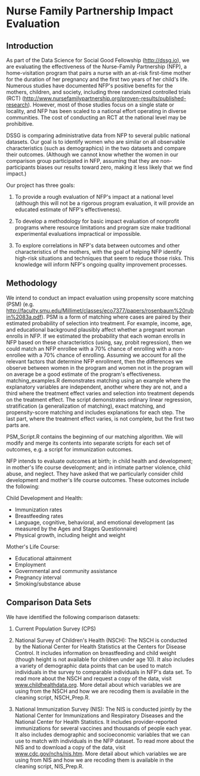 # Nurse Family Partnership Impact Evaluation
 
## Introduction
 
As part of the Data Science for Social Good Fellowship (http://dssg.io), we are evaluating the effectiveness of the Nurse-Family Partnership (NFP), a home-visitation program that pairs a nurse with an at-risk first-time mother for the duration of her pregnancy and the first two years of her child's life.  Numerous studies have documented NFP's positive benefits for the mothers, children, and society, including three randomized controlled trials (RCT) (http://www.nursefamilypartnership.org/proven-results/published-research).  However, most of those studies focus on a single state or locality, and NFP has been scaled to a national effort operating in diverse communities.  The cost of conducting an RCT at the national level may be prohibitive.

DSSG is comparing administrative data from NFP to several public national datasets.  Our goal is to identify women who are similar on all 
observable characteristics (such as demographics) in the two datasets and compare their outcomes.  (Although we cannot know whether the women in our comparison group participated in NFP, assuming that they are non-participants biases our results toward zero, making it less likely that we find impact.)

Our project has three goals:

1) To provide a rough evaluation of NFP's impact at a national level (although this will not be a rigorous program evaluation, it will provide
an educated estimate of NFP's effectiveness).

2) To develop a methodology for basic impact evaluation of nonprofit programs where resource limitations and program size make traditional experimental evaluations impractical or impossible.

3) To explore correlations in NFP's data between outcomes and other characteristics of the mothers, with the goal of helping NFP identify high-risk situations and techniques that seem to reduce those risks.  This knowledge will inform NFP's ongoing quality improvement processes.


## Methodology

We intend to conduct an impact evaluation using propensity score matching (PSM) (e.g. http://faculty.smu.edu/Millimet/classes/eco7377/papers/rosenbaum%20rubin%2083a.pdf).  PSM is a form of matching where cases are paired by their estimated probability of selection into treatment.  For example, income, age, and educational background plausibly affect whether a pregnant woman enrolls in NFP.  If we estimated the probability that each woman enrolls in NFP based on these characteristics (using, say, probit regression), then we could match an NFP enrollee with a 70% chance of enrolling with a non-enrollee with a 70% chance of enrolling.  Assuming we account for all the relevant factors that determine NFP enrollment, then the differences we observe between women in the program and women not in the program will on average be a good estimate of the program's effectiveness.  matching_examples.R demonstrates matching using an example where the explanatory variables are independent, another where they are not, and a third where the treatment effect varies and selection into treatment depends on the treatment effect.  The script demonstrates ordinary linear regression, stratification (a generalization of matching), exact matching, and propensity-score matching and includes explanations for each step.  The last part, where the treatment effect varies, is not complete, but the first two parts are.  

PSM_Script.R contains the beginning of our matching algorithm.  We will modify and merge its contents into separate scripts for each set of outcomes, e.g. a script for immunization outcomes.

NFP intends to evaluate outcomes at birth; in child health and development; in mother's life course development; and in intimate partner violence, child abuse, and neglect.  They have asked that we particularly consider child development and mother's life course outcomes.  These outcomes include the following:

Child Development and Health:
- Immunization rates
- Breastfeeding rates
- Language, cognitive, behavioral, and emotional development (as measured by the Ages and Stages Questionnaire)
- Physical growth, including height and weight

Mother's Life Course:
- Educational attainment
- Employment
- Governmental and community assistance
- Pregnancy interval
- Smoking/substance abuse

## Comparison Data Sets

We have identified the following comparison datasets:

1. Current Population Survey (CPS)

2. National Survey of Children's Health (NSCH): The NSCH is conducted by the National Center for Health Statistics at the Centers for Disease Control.  It includes information on breastfeeding and child weight (though height is not available for children under age 10).  It also includes a variety of demographic data points that can be used to match individuals in the survey to comparable individuals in NFP's data set.  To read more about the NSCH and request a copy of the data, visit www.childhealthdata.org.  More detail about which variables we are using from the NSCH and how we are recoding them is available in the cleaning script, NSCH_Prep.R.

3. National Immunization Survey (NIS): The NIS is conducted jointly by the National Center for Immunizations and Respiratory Diseases and the National Center for Health Statistics.  It includes provider-reported immunizations for several vaccines and thousands of people each year.  It also includes demographic and socioeconomic variables that we can use to match with individuals in the NFP dataset.  To read more about the NIS and to download a copy of the data, visit www.cdc.gov/nchs/nis.htm.  More detail about which variables we are using from NIS and how we are recoding them is available in the cleaning script, NIS_Prep.R.

